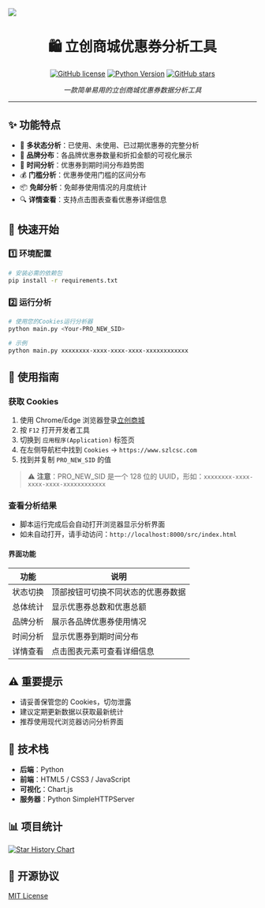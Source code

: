 ## ![](https://socialify.git.ci/xiaowine/szlcsc-coupons-analysis/image?description=1&descriptionEditable=%E7%AB%8B%E5%88%9B%E5%95%86%E5%9F%8E%E5%8E%86%E5%8F%B2%E4%BC%98%E6%83%A0%E5%88%B8%E5%88%86%E6%9E%90&language=1&name=1&owner=1&theme=Auto)

<div align="center">

# 🛍️ 立创商城优惠券分析工具

[![GitHub license](https://img.shields.io/github/license/xiaowine/szlcsc-coupons-analysis)](https://github.com/xiaowine/szlcsc-coupons-analysis/blob/main/LICENSE)
[![Python Version](https://img.shields.io/badge/Python-3.6%2B-blue)](https://www.python.org/)
[![GitHub stars](https://img.shields.io/github/stars/xiaowine/szlcsc-coupons-analysis)](https://github.com/xiaowine/szlcsc-coupons-analysis/stargazers)

_一款简单易用的立创商城优惠券数据分析工具_

</div>

---

## ✨ 功能特点

- 🔄 **多状态分析**：已使用、未使用、已过期优惠券的完整分析
- 🏢 **品牌分布**：各品牌优惠券数量和折扣金额的可视化展示
- 📅 **时间分析**：优惠券到期时间分布趋势图
- 💰 **门槛分析**：优惠券使用门槛的区间分布
- 📦 **免邮分析**：免邮券使用情况的月度统计
- 🔍 **详情查看**：支持点击图表查看优惠券详细信息

## 🚀 快速开始

### 1️⃣ 环境配置

```bash
# 安装必需的依赖包
pip install -r requirements.txt
```

### 2️⃣ 运行分析

```bash
# 使用您的Cookies运行分析器
python main.py <Your-PRO_NEW_SID>

# 示例
python main.py xxxxxxxx-xxxx-xxxx-xxxx-xxxxxxxxxxxx
```

## 📝 使用指南

### 获取 Cookies

1. 使用 Chrome/Edge 浏览器登录[立创商城](https://www.szlcsc.com)
2. 按 `F12` 打开开发者工具
3. 切换到 `应用程序(Application)` 标签页
4. 在左侧导航栏中找到 `Cookies` → `https://www.szlcsc.com`
5. 找到并复制 `PRO_NEW_SID` 的值

> ⚠️ **注意**：PRO_NEW_SID 是一个 128 位的 UUID，形如：`xxxxxxxx-xxxx-xxxx-xxxx-xxxxxxxxxxxx`

### 查看分析结果

- 脚本运行完成后会自动打开浏览器显示分析界面
- 如未自动打开，请手动访问：`http://localhost:8000/src/index.html`

#### 界面功能

| 功能   | 说明                |
|------|-------------------|
| 状态切换 | 顶部按钮可切换不同状态的优惠券数据 |
| 总体统计 | 显示优惠券总数和优惠总额      |
| 品牌分析 | 展示各品牌优惠券使用情况      |
| 时间分析 | 显示优惠券到期时间分布       |
| 详情查看 | 点击图表元素可查看详细信息     |

## ⚠️ 重要提示

- 请妥善保管您的 Cookies，切勿泄露
- 建议定期更新数据以获取最新统计
- 推荐使用现代浏览器访问分析界面

## 🔧 技术栈

- **后端**：Python
- **前端**：HTML5 / CSS3 / JavaScript
- **可视化**：Chart.js
- **服务器**：Python SimpleHTTPServer

## 📊 项目统计

[![Star History Chart](https://api.star-history.com/svg?repos=xiaowine/szlcsc-coupons-analysis&type=Timeline)](https://star-history.com/#xiaowine/szlcsc-coupons-analysis&Timeline)

## 📄 开源协议

[MIT License](LICENSE)
